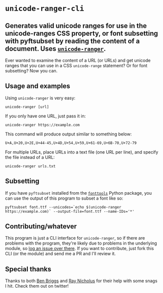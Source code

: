 # `unicode-ranger-cli`
## Generates valid unicode ranges for use in the unicode-ranges CSS property, or font subsetting with pyftsubset by reading the content of a document. Uses [`unicode-ranger`](https://npmjs.com/package/unicode-ranger).

Ever wanted to examine the content of a URL (or URLs) and get unicode ranges that you can use in a CSS `unicode-range` statement? Or for font subsetting? Now you can.

## Usage and examples
Using `unicode-ranger` is very easy:

```
unicode-ranger [url]
```

If you only have one URL, just pass it in:

```
unicode-ranger https://example.com
```

This command will produce output similar to something below:

```
U+A,U+20,U+2E,U+44-45,U+4D,U+54,U+59,U+61-69,U+6B-70,U+72-79
```

For multiple URLs, place URLs into a text file (one URL per line), and specify the file instead of a URL:

```
unicode-ranger urls.txt
```

## Subsetting

If you have `pyftsubset` installed from the [`fonttools`](https://github.com/fonttools/fonttools) Python package, you can use the output of this program to subset a font like so:

```
pyftsubset font.ttf --unicodes=`echo $(unicode-ranger https://example.com)` --output-file=font.ttf --name-IDs='*'
```

## Contributing/whatever

This program is just a CLI interface for `unicode-ranger`, so if there are problems with the program, they're likely due to problems in the underlying module, so [log an issue over there](https://github.com/malchata/unicode-ranger/issues). If you want to contribute, just fork this CLI (or the module) and send me a PR and I'll review it.

## Special thanks
Thanks to both [Ben Briggs](https://twitter.com/ben_eb) and [Ray Nicholus](https://twitter.com/RayNicholus) for their help with some snags I hit. Check them out on twitter!